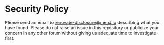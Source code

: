 # Security Policy

Please send an email to [renovate-disclosure@mend.io](mailto:renovate-disclosure@mend.io) describing what you have found.
Please do not raise an issue in this repository or publicize your concern in any other forum without giving us adequate time to investigate first.
